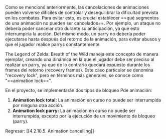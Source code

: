 
Como se mencionó anteriormente, las cancelaciones de animaciones pueden volverse difíciles de controlar y desequilibrar la dificultad prevista en los combates. Para evitar esto, es crucial establecer ==qué segmentos de una animación no pueden ser cancelados==. Por ejemplo, un ataque no debería poder cancelar otro durante su anticipación, ya que esto interrumpiría la acción. Del mismo modo, un parry no debería poder ejecutarse hasta después del retorno de la animación, para evitar abusos y que el jugador realice parrys constantemente.

The Legend of Zelda: Breath of the Wild maneja este concepto de manera ejemplar, creando una dinámica en la que el jugador debe ser preciso al realizar un parry, ya que de lo contrario quedará expuesto durante los frames del retorno (recovery frames). Este caso particular se denomina "recovery lock", pero en términos más generales, se conoce como "==animation lock==".

En el proyecto, se implementarán dos tipos de bloqueo Pde animación:

1. **Animation lock total:** La animación en curso no puede ser interrumpida por ninguna otra acción.
2. **Animation lock parry:** La animación en curso no puede ser interrumpida, excepto por la ejecución de un movimiento de bloqueo (parry).


Regresar: [[4.2.10.5. Animation cancelling]]